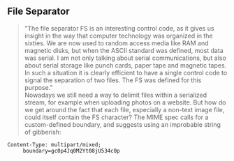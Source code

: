 

## File Separator

> "The file separator FS is an interesting control code, as it gives us insight in the way that computer technology was organized in the sixties. We are now used to random access media like RAM and magnetic disks, but when the ASCII standard was defined, most data was serial. I am not only talking about serial communications, but also about serial storage like punch cards, paper tape and magnetic tapes. In such a situation it is clearly efficient to have a single control code to signal the separation of two files. The FS was defined for this purpose."
> <br>
> Nowadays we still need a way to delimit files within a serialized stream, for example when uploading photos on a website. But how do we get around the fact that each file, especially a non-text image file, could itself contain the FS character? The MIME spec calls for a custom-defined boundary, and suggests using an improbable string of gibberish:

```
Content-Type: multipart/mixed;
     boundary=gc0p4Jq0M2Yt08jU534c0p
```

